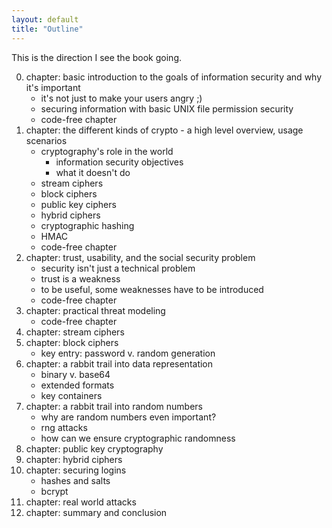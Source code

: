 ```yaml
---
layout: default
title: "Outline"
---
```


This is the direction I see the book going.

0. chapter: basic introduction to the goals of information security and why it's important
	* it's not just to make your users angry ;)
	* securing information with basic UNIX file permission security
	* code-free chapter
0. chapter: the different kinds of crypto - a high level overview, usage scenarios
   	* cryptography's role in the world
	   	* information security objectives
	   	* what it doesn't do
	* stream ciphers
	* block ciphers
	* public key ciphers
	* hybrid ciphers
	* cryptographic hashing
	* HMAC
	* code-free chapter
0. chapter: trust, usability, and the social security problem
   	* security isn't just a technical problem
	* trust is a weakness
	* to be useful, some weaknesses have to be introduced
	* code-free chapter
0. chapter: practical threat modeling
   	* code-free chapter
0. chapter: stream ciphers
0. chapter: block ciphers
	* key entry: password v. random generation
0. chapter: a rabbit trail into data representation
	* binary v. base64
	* extended formats
	* key containers
0. chapter: a rabbit trail into random numbers
	* why are random numbers even important?
	* rng attacks
	* how can we ensure cryptographic randomness
0. chapter: public key cryptography
0. chapter: hybrid ciphers
0. chapter: securing logins
	* hashes and salts
	* bcrypt
0. chapter: real world attacks
0. chapter: summary and conclusion
